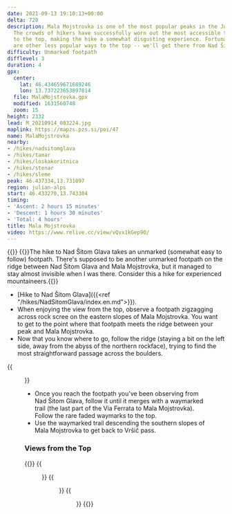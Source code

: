 ```yaml
---
date: 2021-09-13 19:10:13+00:00
delta: 720
description: Mala Mojstrovka is one of the most popular peaks in the Julian Alps.
  The crowds of hikers have successfully worn out the most accessible trail leading
  to the top, making the hike a somewhat disgusting experience. Fortunately, there
  are other less popular ways to the top -- we'll get there from Nad Šitom Glava.
difficulty: Unmarked footpath
difflevel: 3
duration: 4
gpx:
  center:
    lat: 46.434659671689246
    lon: 13.737223653897814
  file: MalaMojstrovka.gpx
  modified: 1631560748
  zoom: 15
height: 2332
lead: M_20210914_083224.jpg
maplink: https://mapzs.pzs.si/poi/47
name: MalaMojstrovka
nearby:
- /hikes/nadsitomglava
- /hikes/tamar
- /hikes/loskakoritnica
- /hikes/stenar
- /hikes/sleme
peak: 46.437334,13.731097
region: julian-alps
start: 46.433270,13.743304
timing:
- 'Ascent: 2 hours 15 minutes'
- 'Descent: 1 hours 30 minutes'
- 'Total: 4 hours'
title: Mala Mojstrovka
video: https://www.relive.cc/view/vQvx1kGep9O/
---
```

{{<hike-details description="yes">}}
{{<note warn>}}The hike to Nad Šitom Glava takes an unmarked (somewhat easy to follow) footpath. There's supposed to be another unmarked footpath on the ridge between Nad Šitom Glava and Mala Mojstrovka, but it managed to stay almost invisible when I was there. Consider this a hike for experienced mountaineers.{{</note>}}

* [Hike to Nad Šitom Glava]({{<ref "/hikes/NadSitomGlava/index.en.md">}}).
* When enjoying the view from the top, observe a footpath zigzagging across rock scree on the eastern slopes of Mala Mojstrovka. You want to get to the point where that footpath meets the ridge between your peak and Mala Mojstrovka.
* Now that you know where to go, follow the ridge (staying a bit on the left side, away from the abyss of the northern rockface), trying to find the most straightforward passage across the boulders.

{{<figure src="M_20210913_114717.jpg" caption="The ridge between Nad Šitom Glava and Mala Mojstrovka">}}

* Once you reach the footpath you've been observing from Nad Šitom Glava, follow it until it merges with a waymarked trail (the last part of the Via Ferrata to Mala Mojstrovka). Follow the rare faded waymarks to the top.
* Use the waymarked trail descending the southern slopes of Mala Mojstrovka to get back to Vršič pass.

### Views from the Top

{{<gallery>}}
{{<figure src="M_20210913_120746.jpg">}}
{{<figure src="M_20210913_120755.jpg">}}
{{<figure src="M_20210913_121106.jpg">}}
{{</gallery>}}

